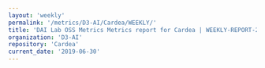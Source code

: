 ```yaml
---
layout: 'weekly'
permalink: '/metrics/D3-AI/Cardea/WEEKLY/'
title: 'DAI Lab OSS Metrics Metrics report for Cardea | WEEKLY-REPORT-2019-06-30'
organization: 'D3-AI'
repository: 'Cardea'
current_date: '2019-06-30'
---
```

